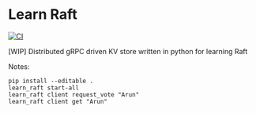 # Learn Raft

[![CI](https://github.com/arunma/learn_raft/actions/workflows/main.yml/badge.svg)](https://github.com/arunma/learn_raft/actions/workflows/main.yml)

[WIP] Distributed gRPC driven KV store written in python for learning Raft

[//]: # ()
[//]: # (# Python Project Template)

[//]: # ()
[//]: # (A low dependency and really simple to start project template for Python Projects.)

[//]: # ()
[//]: # (See also )

[//]: # (- [Flask-Project-Template]&#40;https://github.com/rochacbruno/flask-project-template/&#41; for a full feature Flask project including database, API, admin interface, etc.)

[//]: # (- [FastAPI-Project-Template]&#40;https://github.com/rochacbruno/fastapi-project-template/&#41; The base to start an openapi project featuring: SQLModel, Typer, FastAPI, JWT Token Auth, Interactive Shell, Management Commands.)

[//]: # ()
[//]: # (### HOW TO USE THIS TEMPLATE)

[//]: # ()
[//]: # (> **DO NOT FORK** this is meant to be used from **[Use this template]&#40;https://github.com/rochacbruno/python-project-template/generate&#41;** feature.)

[//]: # ()
[//]: # (1. Click on **[Use this template]&#40;https://github.com/rochacbruno/python-project-template/generate&#41;**)

[//]: # (3. Give a name to your project  )

[//]: # (   &#40;e.g. `my_awesome_project` recommendation is to use all lowercase and underscores separation for repo names.&#41;)

[//]: # (3. Wait until the first run of CI finishes  )

[//]: # (   &#40;Github Actions will process the template and commit to your new repo&#41;)

[//]: # (4. If you want [codecov]&#40;https://about.codecov.io/sign-up/&#41; Reports and Automatic Release to [PyPI]&#40;https://pypi.org&#41;  )

[//]: # (  On the new repository `settings->secrets` add your `PIPY_API_TOKEN` and `CODECOV_TOKEN` &#40;get the tokens on respective websites&#41;)

[//]: # (4. Read the file [CONTRIBUTING.md]&#40;CONTRIBUTING.md&#41;)

[//]: # (5. Then clone your new project and happy coding!)

[//]: # ()
[//]: # (> **NOTE**: **WAIT** until first CI run on github actions before cloning your new project.)

[//]: # ()
[//]: # (### What is included on this template?)

[//]: # ()
[//]: # (- 🖼️ Templates for starting multiple application types:)

[//]: # (  * **Basic low dependency** Python program &#40;default&#41; [use this template]&#40;https://github.com/rochacbruno/python-project-template/generate&#41;)

[//]: # (  * **Flask** with database, admin interface, restapi and authentication [use this template]&#40;https://github.com/rochacbruno/flask-project-template/generate&#41;.)

[//]: # (  **or Run `make init` after cloning to generate a new project based on a template.**)

[//]: # (- 📦 A basic [setup.py]&#40;setup.py&#41; file to provide installation, packaging and distribution for your project.  )

[//]: # (  Template uses setuptools because it's the de-facto standard for Python packages, you can run `make switch-to-poetry` later if you want.)

[//]: # (- 🤖 A [Makefile]&#40;Makefile&#41; with the most useful commands to install, test, lint, format and release your project.)

[//]: # (- 📃 Documentation structure using [mkdocs]&#40;http://www.mkdocs.org&#41;)

[//]: # (- 💬 Auto generation of change log using **gitchangelog** to keep a HISTORY.md file automatically based on your commit history on every release.)

[//]: # (- 🐋 A simple [Containerfile]&#40;Containerfile&#41; to build a container image for your project.  )

[//]: # (  `Containerfile` is a more open standard for building container images than Dockerfile, you can use buildah or docker with this file.)

[//]: # (- 🧪 Testing structure using [pytest]&#40;https://docs.pytest.org/en/latest/&#41;)

[//]: # (- ✅ Code linting using [flake8]&#40;https://flake8.pycqa.org/en/latest/&#41;)

[//]: # (- 📊 Code coverage reports using [codecov]&#40;https://about.codecov.io/sign-up/&#41;)

[//]: # (- 🛳️ Automatic release to [PyPI]&#40;https://pypi.org&#41; using [twine]&#40;https://twine.readthedocs.io/en/latest/&#41; and github actions.)

[//]: # (- 🎯 Entry points to execute your program using `python -m <learn_raft>` or `$ learn_raft` with basic CLI argument parsing.)

[//]: # (- 🔄 Continuous integration using [Github Actions]&#40;.github/workflows/&#41; with jobs to lint, test and release your project on Linux, Mac and Windows environments.)

[//]: # ()
[//]: # (> Curious about architectural decisions on this template? read [ABOUT_THIS_TEMPLATE.md]&#40;ABOUT_THIS_TEMPLATE.md&#41;  )

[//]: # (> If you want to contribute to this template please open an [issue]&#40;https://github.com/rochacbruno/python-project-template/issues&#41; or fork and send a PULL REQUEST.)

[//]: # ()
[//]: # ([❤️ Sponsor this project]&#40;https://github.com/sponsors/arunma/&#41;)

[//]: # ()
[//]: # (<!--  DELETE THE LINES ABOVE THIS AND WRITE YOUR PROJECT README BELOW -->)

[//]: # ()
[//]: # (---)

[//]: # (# learn_raft)

[//]: # ()
[//]: # ([![codecov]&#40;https://codecov.io/gh/arunma/learn_raft/branch/main/graph/badge.svg?token=learn_raft_token_here&#41;]&#40;https://codecov.io/gh/arunma/learn_raft&#41;)

[//]: # ([![CI]&#40;https://github.com/arunma/learn_raft/actions/workflows/main.yml/badge.svg&#41;]&#40;https://github.com/arunma/learn_raft/actions/workflows/main.yml&#41;)

[//]: # ()
[//]: # (Distributed gRPC driven KV store written in python for learning Raft)

[//]: # ()
[//]: # (## Install it from PyPI)

[//]: # ()
[//]: # (```bash)

[//]: # (pip install learn_raft)

[//]: # (```)

[//]: # ()
[//]: # (## Usage)

[//]: # ()
[//]: # (```py)

[//]: # (from learn_raft import BaseClass)

[//]: # (from learn_raft import base_function)

[//]: # ()
[//]: # (BaseClass&#40;&#41;.base_method&#40;&#41;)

[//]: # (base_function&#40;&#41;)

[//]: # (```)

[//]: # ()
[//]: # (```bash)

[//]: # ($ python -m learn_raft)

[//]: # (#or)

[//]: # ($ learn_raft)

[//]: # (```)

[//]: # ()
[//]: # (## Development)

[//]: # ()
[//]: # (Read the [CONTRIBUTING.md]&#40;CONTRIBUTING.md&#41; file.)

[//]: # ()


Notes: 

```
pip install --editable .
learn_raft start-all
learn_raft client request_vote "Arun"  
learn_raft client get "Arun"  

``` 
